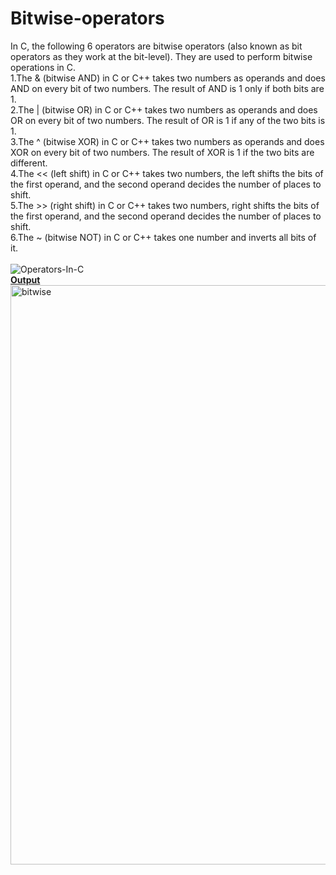 # Bitwise-operators
In C, the following 6 operators are bitwise operators (also known as bit operators as they work at the bit-level). They are used to perform bitwise operations in C.<br>
1.The & (bitwise AND) in C or C++ takes two numbers as operands and does AND on every bit of two numbers. The result of AND is 1 only if both bits are 1. <br> 
2.The | (bitwise OR) in C or C++ takes two numbers as operands and does OR on every bit of two numbers. The result of OR is 1 if any of the two bits is 1.<br> 
3.The ^ (bitwise XOR) in C or C++ takes two numbers as operands and does XOR on every bit of two numbers. The result of XOR is 1 if the two bits are different.<br> 
4.The << (left shift) in C or C++ takes two numbers, the left shifts the bits of the first operand, and the second operand decides the number of places to shift. <br>
5.The >> (right shift) in C or C++ takes two numbers, right shifts the bits of the first operand, and the second operand decides the number of places to shift.<br> 
6.The ~ (bitwise NOT) in C or C++ takes one number and inverts all bits of it.<br>
<br>
![Operators-In-C](https://user-images.githubusercontent.com/124968304/234179252-90b76920-d5e4-451e-a900-67fcc277ae63.png)
<br>
<b><ins>Output</b></ins>
<img width="927" alt="bitwise" src="https://user-images.githubusercontent.com/124968304/234179783-e8e52c49-3464-4cc4-a7e9-bc051ab783dd.png">




